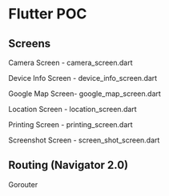 # Flutter POC

## Screens

Camera Screen - camera_screen.dart

Device Info Screen - device_info_screen.dart

Google Map Screen- google_map_screen.dart

Location Screen - location_screen.dart

Printing Screen - printing_screen.dart

Screenshot Screen - screen_shot_screen.dart

## Routing (Navigator 2.0)

Gorouter
